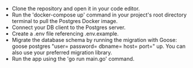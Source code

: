 - Clone the repository and open it in your code editor.
- Run the 'docker-compose up' command in your project's root directory terminal to pull the Postgres Docker image.
- Connect your DB client to the Postgres server.
- Create a .env file referencing .env.example.
- Migrate the database schema by running the migration with Goose: goose postgres "user=<username> password=<password> dbname=<database name> host=<host> port=<port>" up. You can also use your preferred migration library.
- Run the app using the 'go run main.go' command.




